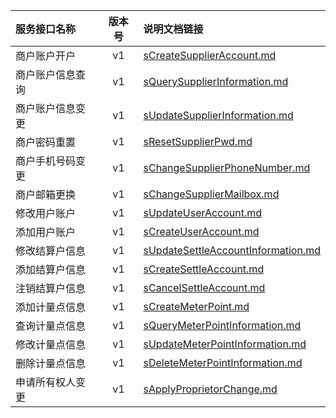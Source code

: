   
| 服务接口名称 | 版本号 | 说明文档链接 |  
| :----------------- | :-----: | :---------------- |  
| 商户账户开户 | v1 | [sCreateSupplierAccount.md](https://github.com/Zhang-Monica/gitMd/blob/master/mdsupplierv1/sCreateSupplierAccount.md) |  
| 商户账户信息查询 | v1 | [sQuerySupplierInformation.md](https://github.com/Zhang-Monica/gitMd/blob/master/mdsupplierv1/sQuerySupplierInformation.md) |  
| 商户账户信息变更 | v1 | [sUpdateSupplierInformation.md](https://github.com/Zhang-Monica/gitMd/blob/master/mdsupplierv1/sUpdateSupplierInformation.md) |  
| 商户密码重置 | v1 | [sResetSupplierPwd.md](https://github.com/Zhang-Monica/gitMd/blob/master/mdsupplierv1/sResetSupplierPwd.md) |  
| 商户手机号码变更 | v1 | [sChangeSupplierPhoneNumber.md](https://github.com/Zhang-Monica/gitMd/blob/master/mdsupplierv1/sChangeSupplierPhoneNumber.md) |  
| 商户邮箱更换 | v1 | [sChangeSupplierMailbox.md](https://github.com/Zhang-Monica/gitMd/blob/master/mdsupplierv1/sChangeSupplierMailbox.md) |  
| 修改用户账户 | v1 | [sUpdateUserAccount.md](https://github.com/Zhang-Monica/gitMd/blob/master/mdsupplierv1/sUpdateUserAccount.md) |  
| 添加用户账户 | v1 | [sCreateUserAccount.md](https://github.com/Zhang-Monica/gitMd/blob/master/mdsupplierv1/sCreateUserAccount.md) |  
| 修改结算户信息 | v1 | [sUpdateSettleAccountInformation.md](https://github.com/Zhang-Monica/gitMd/blob/master/mdsupplierv1/sUpdateSettleAccountInformation.md) |  
| 添加结算户信息 | v1 | [sCreateSettleAccount.md](https://github.com/Zhang-Monica/gitMd/blob/master/mdsupplierv1/sCreateSettleAccount.md) |  
| 注销结算户信息 | v1 | [sCancelSettleAccount.md](https://github.com/Zhang-Monica/gitMd/blob/master/mdsupplierv1/sCancelSettleAccount.md) |  
| 添加计量点信息 | v1 | [sCreateMeterPoint.md](https://github.com/Zhang-Monica/gitMd/blob/master/mdsupplierv1/sCreateMeterPoint.md) |  
| 查询计量点信息 | v1 | [sQueryMeterPointInformation.md](https://github.com/Zhang-Monica/gitMd/blob/master/mdsupplierv1/sQueryMeterPointInformation.md) |  
| 修改计量点信息 | v1 | [sUpdateMeterPointInformation.md](https://github.com/Zhang-Monica/gitMd/blob/master/mdsupplierv1/sUpdateMeterPointInformation.md) |  
| 删除计量点信息 | v1 | [sDeleteMeterPointInformation.md](https://github.com/Zhang-Monica/gitMd/blob/master/mdsupplierv1/sDeleteMeterPointInformation.md) |  
| 申请所有权人变更 | v1 | [sApplyProprietorChange.md](https://github.com/Zhang-Monica/gitMd/blob/master/mdsupplierv1/sApplyProprietorChange.md) |  
  
